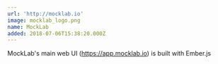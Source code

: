 ```yaml
---
url: 'http://mocklab.io'
image: mocklab_logo.png
name: MockLab
added: 2018-07-06T15:38:20.000Z
---
```

MockLab's main web UI (https://app.mocklab.io) is built with Ember.js